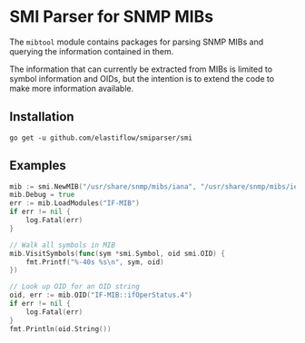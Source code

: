 # SMI Parser for SNMP MIBs

The `mibtool` module contains packages for parsing SNMP MIBs and querying
the information contained in them.

The information that can currently be extracted from MIBs is limited to
symbol information and OIDs, but the intention is to extend the code
to make more information available.

## Installation

```shell
go get -u github.com/elastiflow/smiparser/smi
```

## Examples

```go
mib := smi.NewMIB("/usr/share/snmp/mibs/iana", "/usr/share/snmp/mibs/ietf")
mib.Debug = true
err := mib.LoadModules("IF-MIB")
if err != nil {
    log.Fatal(err)
}
```

```go
// Walk all symbols in MIB
mib.VisitSymbols(func(sym *smi.Symbol, oid smi.OID) {
    fmt.Printf("%-40s %s\n", sym, oid)
})
```

```go
// Look up OID for an OID string
oid, err := mib.OID("IF-MIB::ifOperStatus.4")
if err != nil {
    log.Fatal(err)
}
fmt.Println(oid.String())
```
